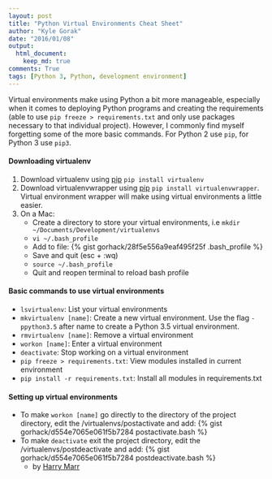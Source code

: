 ```yaml
---
layout: post
title: "Python Virtual Environments Cheat Sheet"
author: "Kyle Gorak"
date: "2016/01/08"
output:
  html_document:
    keep_md: true
comments: True
tags: [Python 3, Python, development environment]
---
```


Virtual environments make using Python a bit more manageable, especially when it comes to deploying Python programs and creating the requirements (able to use `pip freeze > requirements.txt` and only use packages necessary to that individual project). However, I commonly find myself forgetting some of the more basic commands. For Python 2 use `pip`, for Python 3 use `pip3`. 

#### Downloading virtualenv

1. Download virtualenv using [pip](https://virtualenv.readthedocs.org/en/latest/installation.html) `pip install virtualenv`
2. Download virtualenvwrapper using [pip](https://virtualenvwrapper.readthedocs.org/en/latest/install.html) `pip install virtualenvwrapper`. Virtual environment wrapper will make using virtual environments a little easier.
3. On a Mac:
    - Create a directory to store your virtual environments, i.e `mkdir ~/Documents/Development/virtualenvs`
    - `vi ~/.bash_profile`
    - Add to file:
    {% gist gorhack/28f5e556a9eaf495f25f .bash_profile %}
    - Save and quit (esc + :wq)
    - `source ~/.bash_profile`
    - Quit and reopen terminal to reload bash profile

#### Basic commands to use virtual environments

- `lsvirtualenv`: List your virtual environments
- `mkvirtualenv [name]`: Create a new virtual environment. Use the flag `-ppython3.5` after name to create a Python 3.5 virtual environment. 
- `rmvirtualenv [name]`: Remove a virtual environment
- `workon [name]`: Enter a virtual environment
- `deactivate`: Stop working on a virtual environment
- `pip freeze > requirements.txt`: View modules installed in current environment
- `pip install -r requirements.txt`: Install all modules in requirements.txt

#### Setting up virtual environments

- To make `workon [name]` go directly to the directory of the project directory, edit the /virtualenvs/postactivate and add: {% gist gorhack/d554e7065e061f5b7284 postactivate.bash %}
- To make `deactivate` exit the project directory, edit the /virtualenvs/postdeactivate and add: {% gist gorhack/d554e7065e061f5b7284 postdeactivate.bash %}
    - by [Harry Marr](http://hmarr.com/2010/jan/19/making-virtualenv-play-nice-with-git/)
